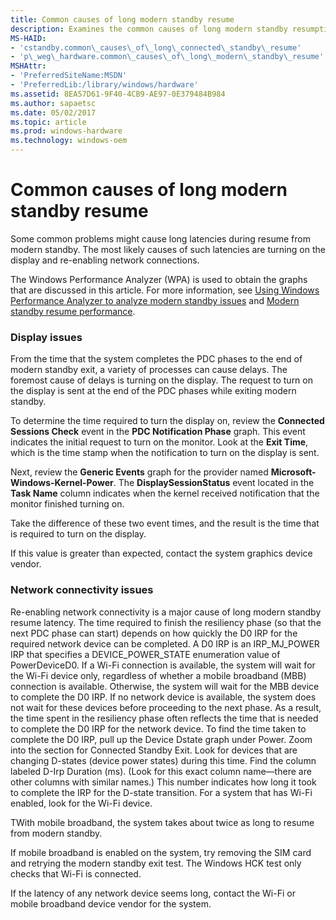 ```yaml
---
title: Common causes of long modern standby resume
description: Examines the common causes of long modern standby resumption times.
MS-HAID:
- 'cstandby.common\_causes\_of\_long\_connected\_standby\_resume'
- 'p\_weg\_hardware.common\_causes\_of\_long\_modern\_standby\_resume'
MSHAttr:
- 'PreferredSiteName:MSDN'
- 'PreferredLib:/library/windows/hardware'
ms.assetid: 8EA57D61-9F40-4CB9-AE97-0E379484B984
ms.author: sapaetsc
ms.date: 05/02/2017
ms.topic: article
ms.prod: windows-hardware
ms.technology: windows-oem
---
```


# Common causes of long modern standby resume


Some common problems might cause long latencies during resume from modern standby. The most likely causes of such latencies are turning on the display and re-enabling network connections.

The Windows Performance Analyzer (WPA) is used to obtain the graphs that are discussed in this article. For more information, see [Using Windows Performance Analyzer to analyze modern standby issues](using-windows-performance-analyzer-to-analyze-modern-standby-issues.md) and [Modern standby resume performance](modern-standby-resume-performance.md).

### Display issues

From the time that the system completes the PDC phases to the end of modern standby exit, a variety of processes can cause delays. The foremost cause of delays is turning on the display. The request to turn on the display is sent at the end of the PDC phases while exiting modern standby.

To determine the time required to turn the display on, review the **Connected Sessions Check** event in the **PDC Notification Phase** graph. This event indicates the initial request to turn on the monitor. Look at the **Exit Time**, which is the time stamp when the notification to turn on the display is sent.

Next, review the **Generic Events** graph for the provider named **Microsoft-Windows-Kernel-Power**. The **DisplaySessionStatus** event located in the **Task Name** column indicates when the kernel received notification that the monitor finished turning on.

Take the difference of these two event times, and the result is the time that is required to turn on the display.

If this value is greater than expected, contact the system graphics device vendor.

### Network connectivity issues

Re-enabling network connectivity is a major cause of long modern standby resume latency. The time required to finish the resiliency phase (so that the next PDC phase can start) depends on how quickly the D0 IRP for the required network device can be completed. A D0 IRP is an IRP\_MJ\_POWER IRP that specifies a DEVICE\_POWER\_STATE enumeration value of PowerDeviceD0. If a Wi-Fi connection is available, the system will wait for the Wi-Fi device only, regardless of whether a mobile broadband (MBB) connection is available. Otherwise, the system will wait for the MBB device to complete the D0 IRP. If no network device is available, the system does not wait for these devices before proceeding to the next phase. As a result, the time spent in the resiliency phase often reflects the time that is needed to complete the D0 IRP for the network device. To find the time taken to complete the D0 IRP, pull up the Device Dstate graph under Power. Zoom into the section for Connected Standby Exit. Look for devices that are changing D-states (device power states) during this time. Find the column labeled D-Irp Duration (ms). (Look for this exact column name—there are other columns with similar names.) This number indicates how long it took to complete the IRP for the D-state transition. For a system that has Wi-Fi enabled, look for the Wi-Fi device.

TWith mobile broadband, the system takes about twice as long to resume from modern standby.

If mobile broadband is enabled on the system, try removing the SIM card and retrying the modern standby exit test. The Windows HCK test only checks that Wi-Fi is connected.

If the latency of any network device seems long, contact the Wi-Fi or mobile broadband device vendor for the system.

 

 






